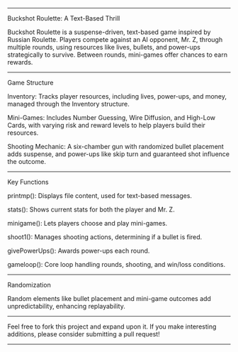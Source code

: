 ----------------------------------------------------------------------------------------------------------------------------------------------------------------------------------------------------------------
Buckshot Roulette: A Text-Based Thrill

Buckshot Roulette is a suspense-driven, text-based game inspired by Russian Roulette. Players compete against an AI opponent, Mr. Z, through multiple rounds, using resources like lives, bullets, and power-ups strategically to survive. Between rounds, mini-games offer chances to earn rewards.

------------------------------------------------------------------------------------------------------------------------------------------------------------------------------------------------------------

Game Structure

Inventory: Tracks player resources, including lives, power-ups, and money, managed through the Inventory structure.

Mini-Games: Includes Number Guessing, Wire Diffusion, and High-Low Cards, with varying risk and reward levels to help players build their resources.

Shooting Mechanic: A six-chamber gun with randomized bullet placement adds suspense, and power-ups like skip turn and guaranteed shot influence the outcome.

-------------------------------------------------------------------------------------------------------------------------------------------------------------------

Key Functions

printmp(): Displays file content, used for text-based messages.

stats(): Shows current stats for both the player and Mr. Z.

minigame(): Lets players choose and play mini-games.

shoot1(): Manages shooting actions, determining if a bullet is fired.

givePowerUps(): Awards power-ups each round.

gameloop(): Core loop handling rounds, shooting, and win/loss conditions.

---------------------------------------------------------------------------------------------------------------------------------------------------

Randomization

Random elements like bullet placement and mini-game outcomes add unpredictability, enhancing replayability.

---------------------------------------------------------------------------------------------------------------------------------------------------

Feel free to fork this project and expand upon it. If you make interesting additions, please consider submitting a pull request!

------------------------------------------------------------------------------------------------------------------------------------------------------
